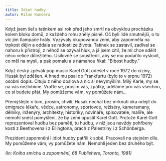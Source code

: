 ```yaml
---
title: Idiot hudby
autor: Milan Kundera
---
```


Když jsem šel s tatínkem asi rok před jeho smrtí na obvyklou procházku kolem bloku domů, z každého rohu zněly písně. Oč byli lidé smutnější, o to víc jim tlampače hrály. Vyzývaly okupovanou zemi, aby zapomněla na trpkost dějin a oddala se radosti ze života. Tatínek se zastavil, zadíval se nahoru k přístroji, z něhož se ozýval hluk, a já jsem cítil, že mi chce sdělit něco velice důležitého. Usilovně se soustředil, aby se mu podařilo vyslovit, co měl na mysli, a pak pomalu a s námahou říkal: "Blbost hudby."

Když český zpěvák pop music Karel Gott odešel v roce 1972 do ciziny, Husák byl zděšen. A hned mu psal do Frankfurtu (bylo to v srpnu 1972) osobní dopis. Cituju z něho doslova a nic si nevymýšlím: Milý Karle, my se na vás nezlobíme. Vraťte se, prosím vás, zpátky, uděláme pro vás všechno, co si budete přát. My pomůžeme vám, vy pomůžete nám...

Přemýšlejte o tom, prosím, chvíli. Husák nechal bez mrknutí oka odejít do emigrace lékaře, vědce, astronomy, sportovce, režiséry, kameramany, dělníky, inženýry, architekty, historiky, novináře, spisovatele, malíře, ale nemohl snést pomyšlení, že by zemi opustil Karel Gott. Protože Karel Gott reprezentoval hudbu bez paměti, tu hudbu, v níž jsou navždy pohřbeny kosti z Beethovena i z Ellingtona, prach z Palestriny i z Schönberga. 

Prezident zapomnění i idiot hudby patřili k sobě. Pracovali na stejném díle. My pomůžeme vám, vy pomůžete nám. Nemohli jeden bez druhého být. 

*(In: Kniha smíchu a zapomnění, 68 Publishers, Toronto, 1981)* 